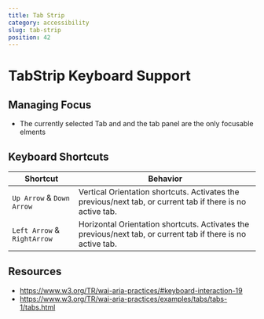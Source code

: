 ```yaml
---
title: Tab Strip
category: accessibility
slug: tab-strip
position: 42
---
```

# TabStrip Keyboard Support

## Managing Focus

- The currently selected Tab and and the tab panel are the only focusable elments

## Keyboard Shortcuts

| Shortcut | Behavior |
|----------|----------|
| `Up Arrow` & `Down Arrow`| Vertical Orientation shortcuts. Activates the previous/next tab, or current tab if there is no active tab. |
| `Left Arrow` & `RightArrow`| Horizontal Orientation shortcuts. Activates the previous/next tab, or current tab if there is no active tab.  |

## Resources
- https://www.w3.org/TR/wai-aria-practices/#keyboard-interaction-19
- https://www.w3.org/TR/wai-aria-practices/examples/tabs/tabs-1/tabs.html

